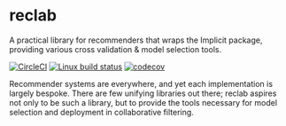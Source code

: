 # reclab

A practical library for recommenders that wraps the Implicit package, 
providing various cross validation & model selection tools.

[![CircleCI](https://circleci.com/gh/tgsmith61591/reclab.svg?style=svg)](https://circleci.com/gh/tgsmith61591/reclab)
[![Linux build status](https://travis-ci.org/tgsmith61591/reclab.svg?branch=master)](https://travis-ci.org/tgsmith61591/reclab)
[![codecov](https://codecov.io/gh/tgsmith61591/reclab/branch/master/graph/badge.svg)](https://codecov.io/gh/tgsmith61591/reclab)

Recommender systems are everywhere, and yet each implementation is largely
bespoke. There are few unifying libraries out there; reclab aspires not only to
be such a library, but to provide the tools necessary for model selection and deployment
in collaborative filtering.

